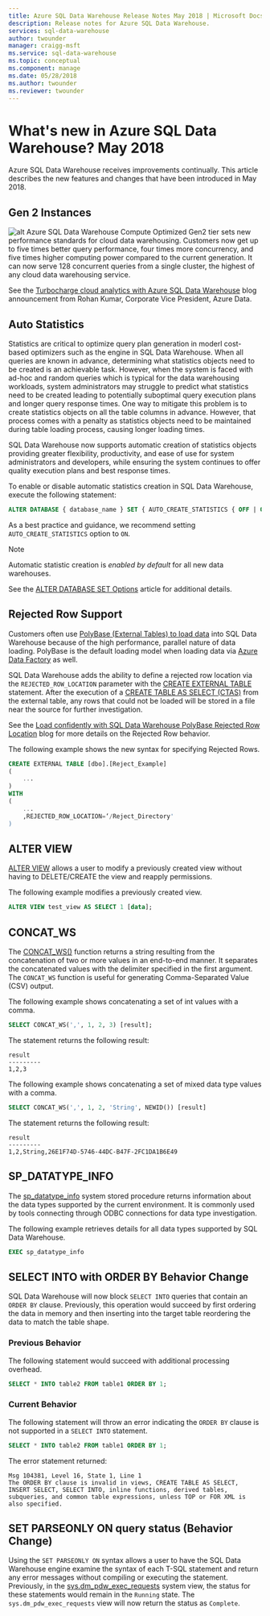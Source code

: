 ```yaml
---
title: Azure SQL Data Warehouse Release Notes May 2018 | Microsoft Docs
description: Release notes for Azure SQL Data Warehouse.
services: sql-data-warehouse
author: twounder
manager: craigg-msft
ms.service: sql-data-warehouse
ms.topic: conceptual
ms.component: manage
ms.date: 05/28/2018
ms.author: twounder
ms.reviewer: twounder
---
```


# What's new in Azure SQL Data Warehouse? May 2018 
Azure SQL Data Warehouse receives improvements continually. This article describes the new features and changes that have been introduced in May 2018. 

## Gen 2 Instances
![alt](https://azurecomcdn.azureedge.net/mediahandler/acomblog/media/Default/blog/2528b41b-f09f-45b1-aa65-fc60d562d3bd.png)
Azure SQL Data Warehouse Compute Optimized Gen2 tier sets new performance standards for cloud data warehousing. Customers now get up to five times better query performance, four times more concurrency, and five times higher computing power compared to the current generation. It can now serve 128 concurrent queries from a single cluster, the highest of any cloud data warehousing service.

See the [Turbocharge cloud analytics with Azure SQL Data Warehouse](https://azure.microsoft.com/blog/turbocharge-cloud-analytics-with-azure-sql-data-warehouse/) blog announcement from Rohan Kumar, Corporate Vice President, Azure Data.

## Auto Statistics
Statistics are critical to optimize query plan generation in moderl cost-based optimizers such as the engine in SQL Data Warehouse. When all queries are known in advance, determining what statistics objects need to be created is an achievable task. However, when the system is faced with ad-hoc and random queries which is typical for the data warehousing workloads, system administrators may struggle to predict what statistics need to be created leading to potentially suboptimal query execution plans and longer query response times. One way to mitigate this problem is to create statistics objects on all the table columns in advance. However, that process comes with a penalty as statistics objects need to be maintained during table loading process, causing longer loading times.

SQL Data Warehouse now supports automatic creation of statistics objects providing greater flexibility, productivity, and ease of use for system administrators and developers, while ensuring the system continues to offer quality execution plans and best response times.

To enable or disable automatic statistics creation in SQL Data Warehouse, execute the following statement:
```sql
ALTER DATABASE { database_name } SET { AUTO_CREATE_STATISTICS { OFF | ON } } [;]
```

As a best practice and guidance, we recommend setting `AUTO_CREATE_STATISTICS` option to `ON`.

> [!NOTE]
> Automatic statistic creation is *enabled by default* for all new data warehouses.
>  

See the [ALTER DATABASE SET Options](https://docs.microsoft.com/sql/t-sql/statements/alter-database-transact-sql-set-options) article for additional details.

## Rejected Row Support
Customers often use [PolyBase (External Tables) to load data](design-elt-data-loading.md) into SQL Data Warehouse because of the high performance, parallel nature of data loading. PolyBase is the default loading model when loading data via [Azure Data Factory](http://azure.com/adf) as well. 

SQL Data Warehouse adds the ability to define a rejected row location via the `REJECTED_ROW_LOCATION` parameter with the [CREATE EXTERNAL TABLE](https://docs.microsoft.com/sql/t-sql/statements/create-external-table-transact-sql) statement. After the execution of a [CREATE TABLE AS SELECT (CTAS)](https://docs.microsoft.com/sql/t-sql/statements/create-table-as-select-azure-sql-data-warehouse) from the external table, any rows that could not be loaded will be stored in a file near the source for further investigation. 

See the [Load confidently with SQL Data Warehouse PolyBase Rejected Row Location](https://azure.microsoft.com/blog/load-confidently-with-sql-data-warehouse-polybase-rejected-row-location/) blog for more details on the Rejected Row behavior.

The following example shows the new syntax for specifying Rejected Rows.

```sql
CREATE EXTERNAL TABLE [dbo].[Reject_Example]
(
    ...
)
WITH
(
    ...
    ,REJECTED_ROW_LOCATION=‘/Reject_Directory'
)
```

## ALTER VIEW
[ALTER VIEW](https://docs.microsoft.com/sql/t-sql/statements/alter-view-transact-sql) allows a user to modify a previously created view without having to DELETE/CREATE the view and reapply permissions. 

The following example modifies a previously created view.
```sql
ALTER VIEW test_view AS SELECT 1 [data];
```

## CONCAT_WS
The [CONCAT_WS()](https://docs.microsoft.com/sql/t-sql/functions/concat-ws-transact-sql) function returns a string resulting from the concatenation of two or more values in an end-to-end manner. It separates the concatenated values with the delimiter specified in the first argument. The `CONCAT_WS` function is useful for generating Comma-Separated Value (CSV) output.

The following example shows concatenating a set of int values with a comma.
```sql
SELECT CONCAT_WS(',', 1, 2, 3) [result];
```
The statement returns the following result:
```
result
---------
1,2,3
```
The following example shows concatenating a set of mixed data type values with a comma.
```sql
SELECT CONCAT_WS(',', 1, 2, 'String', NEWID()) [result]
```
The statement returns the following result:
```
result
---------
1,2,String,26E1F74D-5746-44DC-B47F-2FC1DA1B6E49
```

## SP_DATATYPE_INFO
The [sp_datatype_info](https://docs.microsoft.com/sql/relational-databases/system-stored-procedures/sp-datatype-info-transact-sql) system stored procedure returns information about the data types supported by the current environment. It is commonly used by tools connecting through ODBC connections for data type investigation.

The following example retrieves details for all data types supported by SQL Data Warehouse.

```sql
EXEC sp_datatype_info
```

## SELECT INTO with ORDER BY Behavior Change
SQL Data Warehouse will now block `SELECT INTO` queries that contain an `ORDER BY` clause. Previously, this operation would succeed by first ordering the data in memory and then inserting into the target table reordering the data to match the table shape.

### Previous Behavior
The following statement would succeed with additional processing overhead.
```sql
SELECT * INTO table2 FROM table1 ORDER BY 1;
```

### Current Behavior
The following statement will throw an error indicating the `ORDER BY` clause is not supported in a `SELECT INTO` statement.
```sql
SELECT * INTO table2 FROM table1 ORDER BY 1;
```
The error statement returned:
```
Msg 104381, Level 16, State 1, Line 1
The ORDER BY clause is invalid in views, CREATE TABLE AS SELECT, INSERT SELECT, SELECT INTO, inline functions, derived tables, subqueries, and common table expressions, unless TOP or FOR XML is also specified.
```

## SET PARSEONLY ON query status (Behavior Change)
Using the `SET PARSEONLY ON` syntax allows a user to have the SQL Data Warehouse engine examine the syntax of each T-SQL statement and return any error messages without compiling or executing the statement. Previously, in the [sys.dm_pdw_exec_requests](https://docs.microsoft.com/sql/relational-databases/system-dynamic-management-views/sys-dm-pdw-exec-requests-transact-sql) system view, the status for these statements would remain in the `Running` state. The `sys.dm_pdw_exec_requests` view will now return the status as `Complete`.